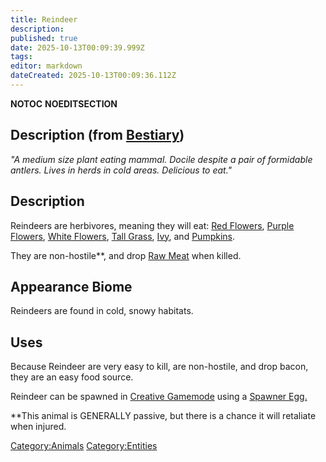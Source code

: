 ```yaml
---
title: Reindeer
description: 
published: true
date: 2025-10-13T00:09:39.999Z
tags: 
editor: markdown
dateCreated: 2025-10-13T00:09:36.112Z
---
```


__NOTOC__ __NOEDITSECTION__

## Description (from [Bestiary](Bestiary "wikilink"))

*"A medium size plant eating mammal. Docile despite a pair of formidable
antlers. Lives in herds in cold areas. Delicious to eat."*

## Description

Reindeers are herbivores, meaning they will eat: [Red
Flowers](Red_Flower "wikilink"), [Purple
Flowers](Purple_Flower "wikilink"), [White
Flowers](White_Flower "wikilink"), [Tall Grass](Tall_Grass "wikilink"),
[Ivy](Ivy "wikilink"), and [Pumpkins](Pumpkin "wikilink").

They are non-hostile\*\*, and drop [Raw Meat](Raw_Meat "wikilink") when
killed.

## Appearance Biome

Reindeers are found in cold, snowy habitats.

## Uses

Because Reindeer are very easy to kill, are non-hostile, and drop bacon,
they are an easy food source.

Reindeer can be spawned in [Creative
Gamemode](http://survivalcraftgame.wikia.com/wiki/Creative_Gamemode)
using a [Spawner
Egg.](http://survivalcraftgame.wikia.com/wiki/Creative_Eggs)

\*\*This animal is GENERALLY passive, but there is a chance it will
retaliate when injured.

[Category:Animals](Category:Animals "wikilink")
[Category:Entities](Category:Entities "wikilink")